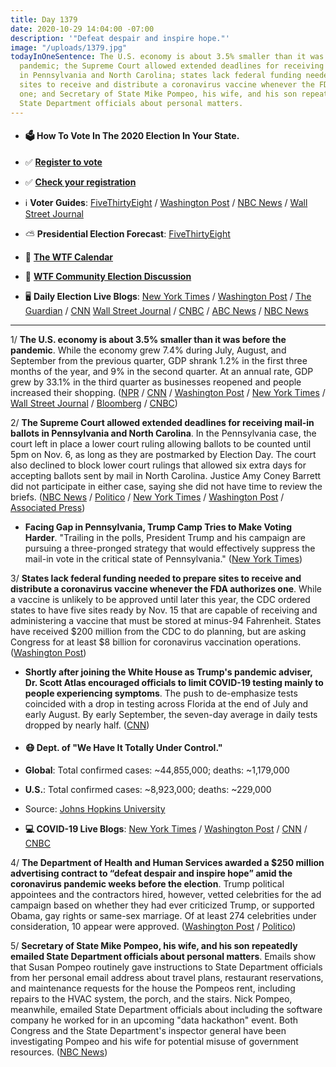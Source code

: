 ```yaml
---
title: Day 1379
date: 2020-10-29 14:04:00 -07:00
description: '"Defeat despair and inspire hope."'
image: "/uploads/1379.jpg"
todayInOneSentence: The U.S. economy is about 3.5% smaller than it was before the
  pandemic; the Supreme Court allowed extended deadlines for receiving mail-in ballots
  in Pennsylvania and North Carolina; states lack federal funding needed to prepare
  sites to receive and distribute a coronavirus vaccine whenever the FDA authorizes
  one; and Secretary of State Mike Pompeo, his wife, and his son repeatedly emailed
  State Department officials about personal matters.
---
```


* #### 🗳 How To Vote In The 2020 Election In Your State.

* ✅ **[Register to vote](https://www.vote.org/register-to-vote/)**

* ✅ **[Check your registration](https://www.vote.org/am-i-registered-to-vote/)**

* ℹ️ **Voter Guides**: [FiveThirtyEight](https://projects.fivethirtyeight.com/how-to-vote-2020/) / [Washington Post](https://www.washingtonpost.com/elections/2020/how-to-vote/) / [NBC News](https://www.nbcnews.com/specials/plan-your-vote-state-by-state-guide-voting-by-mail-early-in-person-voting-election/index.html?cid=bc_npd_nn_ms_np-1_200816) / [Wall Street Journal](https://www.wsj.com/articles/how-to-vote-by-mail-in-every-state-11597840923)

* ⛅️ **Presidential Election Forecast**: [FiveThirtyEight](https://projects.fivethirtyeight.com/2020-election-forecast/)

* 📆 **[The WTF Calendar](https://talk.whatthefuckjusthappenedtoday.com/t/the-wtf-event-calendar/5888)**

* 💬 **[WTF Community Election Discussion](https://talk.whatthefuckjusthappenedtoday.com/t/2020-general-election-trump-vs-biden/5758)**

* 🖥 **Daily Election Live Blogs**: [New York Times](https://www.nytimes.com/live/2020/10/29/us/trump-biden-election?action=click&module=Top%20Stories&pgtype=Homepage) / [Washington Post](https://www.washingtonpost.com/elections/2020/10/29/trump-biden-live-updates/) / [The Guardian](https://www.theguardian.com/us-news/live/2020/oct/28/us-election-live-2020-donald-trump-joe-biden-barack-obama-latest-presidential-elections-news-updates) / [CNN](https://www.cnn.com/politics/live-news/us-election-news-10-29-2020/index.html) [Wall Street Journal](https://www.wsj.com/livecoverage/latest-updates/election-live-updates-trump-biden?mod=hp_theme_election-2020-ribbon) / [CNBC](https://www.cnbc.com/2020/10/29/election-2020-live-updates-trump-biden.html) / [ABC News](https://abcnews.go.com/Politics/live-updates/2020-election-campaign/?id=73886088) / [NBC News](https://www.nbcnews.com/politics/2020-election/live-blog/2020-10-29-trump-biden-election-n1245237)

---

1/ **The U.S. economy is about 3.5% smaller than it was before the pandemic**. While the economy grew 7.4% during July, August, and September from the previous quarter, GDP shrank 1.2% in the first three months of the year, and 9% in the second quarter. At an annual rate, GDP grew by 33.1% in the third quarter as businesses reopened and people increased their shopping. ([NPR](https://www.npr.org/2020/10/29/928797051/u-s-economy-grows-at-record-pace-but-still-has-a-long-way-to-go) / [CNN](https://www.cnn.com/2020/10/29/economy/gdp-report-third-quarter/) / [Washington Post](https://www.washingtonpost.com/business/2020/10/29/third-quarter-gdp-economy/) / [New York Times](https://www.nytimes.com/2020/10/29/upshot/american-economy-gdp-numbers.html) / [Wall Street Journal](https://www.wsj.com/articles/us-gdp-third-quarter-2020-11603908566) / [Bloomberg](https://www.bloomberg.com/news/articles/2020-10-29/u-s-economy-expands-at-record-33-1-pace-after-covid-plunge?sref=MIBMEEoj) / [CNBC](https://www.cnbc.com/2020/10/29/us-gdp-report-third-quarter-2020.html))

2/ **The Supreme Court allowed extended deadlines for receiving mail-in ballots in Pennsylvania and North Carolina**. In the Pennsylvania case, the court left in place a lower court ruling allowing ballots to be counted until 5pm on Nov. 6, as long as they are postmarked by Election Day. The court also declined to block lower court rulings that allowed six extra days for accepting ballots sent by mail in North Carolina. Justice Amy Coney Barrett did not participate in either case,  saying she did not have time to review the briefs. ([NBC News](https://www.nbcnews.com/politics/supreme-court/supreme-court-won-t-block-mail-ballots-north-carolina-arriving-n1245195) / [Politico](https://www.politico.com/news/2020/10/28/barrett-pennsylvania-ballot-case-433449) / [New York Times](https://www.nytimes.com/2020/10/28/us/supreme-court-pennsylvania-north-carolina-absentee-ballots.html) / [Washington Post](https://www.washingtonpost.com/politics/courts_law/supreme-court-pennsylvania-mail-ballots/2020/10/28/fe78439a-1936-11eb-82db-60b15c874105_story.html) / [Associated Press](https://apnews.com/article/supreme-court-election-orders-4820caf0f0e8a7aaa3488f242b633cdf))

* **Facing Gap in Pennsylvania, Trump Camp Tries to Make Voting Harder**. "Trailing in the polls, President Trump and his campaign are pursuing a three-pronged strategy that would effectively suppress the mail-in vote in the critical state of Pennsylvania." ([New York Times](https://www.nytimes.com/2020/10/29/us/elections/trump-pennsylvania-voter-suppression.html))

3/ **States lack federal funding needed to prepare sites to receive and distribute a coronavirus vaccine whenever the FDA authorizes one**. While a vaccine is unlikely to be approved until later this year, the CDC ordered states to have five sites ready by Nov. 15 that are capable of receiving and administering a vaccine that must be stored at minus-94 Fahrenheit. States have received $200 million from the CDC to do planning, but are asking Congress for at least $8 billion for coronavirus vaccination operations. ([Washington Post](https://www.washingtonpost.com/health/2020/10/29/covid-vaccine-states-need-money/))

* **Shortly after joining the White House as Trump's pandemic adviser, Dr. Scott Atlas encouraged officials to limit COVID-19 testing mainly to people experiencing symptoms**. The push to de-emphasize tests coincided with a drop in testing across Florida at the end of July and early August. By early September, the seven-day average in daily tests dropped by nearly half. ([CNN](https://www.cnn.com/2020/10/29/politics/atlas-desantis-testing-covid-florida/index.html))

* #### 😷 Dept. of "We Have It Totally Under Control."

* **Global**: Total confirmed cases: \~44,855,000; deaths: \~1,179,000

* **U.S.**: Total confirmed cases: \~8,923,000; deaths: \~229,000

* Source: [Johns Hopkins University](https://coronavirus.jhu.edu/map.html)

* **💻 COVID-19 Live Blogs**: [New York Times](https://www.nytimes.com/live/2020/10/29/world/covid-19-coronavirus-updates?action=click&module=Top%20Stories&pgtype=Homepage) / [Washington Post](https://www.washingtonpost.com/nation/2020/10/29/coronavirus-covid-live-updates-us/) / [CNN](https://www.cnn.com/world/live-news/coronavirus-pandemic-10-29-20-intl/index.html) / [CNBC](https://www.cnbc.com/2020/10/29/coronavirus-updates-latest-news-on-the-covid-19-pandemic.html)

4/ **The Department of Health and Human Services awarded a $250 million advertising contract to “defeat despair and inspire hope” amid the coronavirus pandemic weeks before the election**. Trump political appointees and the contractors hired, however, vetted celebrities for the ad campaign based on whether they had ever criticized Trump, or supported Obama, gay rights or same-sex marriage. Of at least 274 celebrities under consideration, 10 appear were approved. ([Washington Post](https://www.washingtonpost.com/health/2020/10/29/trump-covid-advertising-celebrities/) / [Politico](https://www.politico.com/news/2020/08/31/hhs-contract-coronavirus-despair-hope-406361))

5/ **Secretary of State Mike Pompeo, his wife, and his son repeatedly emailed State Department officials about personal matters**. Emails show that Susan Pompeo routinely gave instructions to State Department officials from her personal email address about travel plans, restaurant reservations, and maintenance requests for the house the Pompeos rent, including repairs to the HVAC system, the porch, and the stairs. Nick Pompeo, meanwhile, emailed State Department officials about including the software company he worked for in an upcoming "data hackathon" event. Both Congress and the State Department's inspector general have been investigating Pompeo and his wife for potential misuse of government resources. ([NBC News](https://www.nbcnews.com/politics/national-security/emails-show-how-pompeos-mixed-personal-official-business-n1245182))